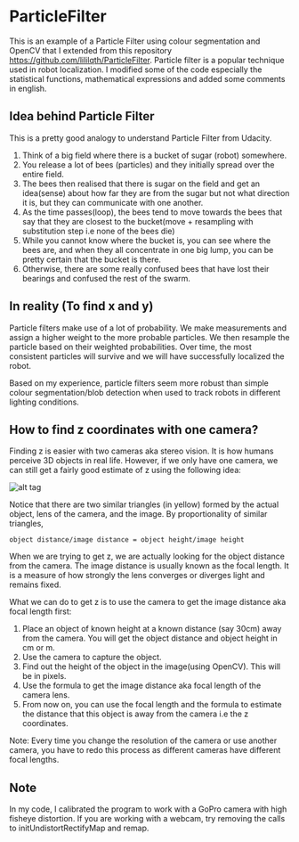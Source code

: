 ParticleFilter
==============
This is an example of a Particle Filter using colour segmentation and OpenCV that I extended from this repository https://github.com/lililqth/ParticleFilter. Particle filter is a popular technique used in robot localization. I modified some of the code especially the statistical functions, mathematical expressions and added some comments in english.

Idea behind Particle Filter
---------
This is a pretty good analogy to understand Particle Filter from Udacity.

1. Think of a big field where there is a bucket of sugar (robot) somewhere.
2. You release a lot of bees (particles) and they initially spread over the entire field.
3. The bees then realised that there is sugar on the field and get an idea(sense) about how far they are from the sugar but not what direction it is, but they can communicate with one another.
4. As the time passes(loop), the bees tend to move towards the bees that say that they are closest to the bucket(move + resampling with substitution step i.e none of the bees die)
5. While you cannot know where the bucket is, you can see where the bees are, and when they all concentrate in one big lump, you can be pretty certain that the bucket is there.
6. Otherwise, there are some really confused bees that have lost their bearings and confused the rest of the swarm.

In reality (To find x and y)
-----
Particle filters make use of a lot of probability. We make measurements and assign a higher weight to the more probable particles. We then resample the particle based on their weighted probabilities. Over time, the most consistent particles will survive and we will have successfully localized the robot.

Based on my experience, particle filters seem more robust than simple colour segmentation/blob detection when used to track robots in different lighting conditions.

How to find z coordinates with one camera?
-------
Finding z is easier with two cameras aka stereo vision. It is how humans perceive 3D objects in real life. However, if we only have one camera, we can still get a fairly good estimate of z using the following idea:

![alt tag](http://cdn-7.nikon-cdn.com/en_INC/IMG/Images/Learn-Explore/Photography-Techniques/2009/Focal-Length/Media/focal-length-graphic.jpg)

Notice that there are two similar triangles (in yellow) formed by the actual object, lens of the camera, and the image. By proportionality of similar triangles, 

`object distance/image distance = object height/image height`

When we are trying to get z, we are actually looking for the object distance from the camera. The image distance is usually known as the focal length. It is a measure of how strongly the lens converges or diverges light and remains fixed. 

What we can do to get z is to use the camera to get the image distance aka focal length first:

1. Place an object of known height at a known distance (say 30cm) away from the camera. You will get the object distance and object height in cm or m.
2. Use the camera to capture the object.
3. Find out the height of the object in the image(using OpenCV). This will be in pixels.
4. Use the formula to get the image distance aka focal length of the camera lens.
5. From now on, you can use the focal length and the formula to estimate the distance that this object is away from the camera i.e the z coordinates.

Note: Every time you change the resolution of the camera or use another camera, you have to redo this process as different cameras have different focal lengths.

Note
------
In my code, I calibrated the program to work with a GoPro camera with high fisheye distortion. If you are working with a webcam, try removing the calls to initUndistortRectifyMap and remap.
